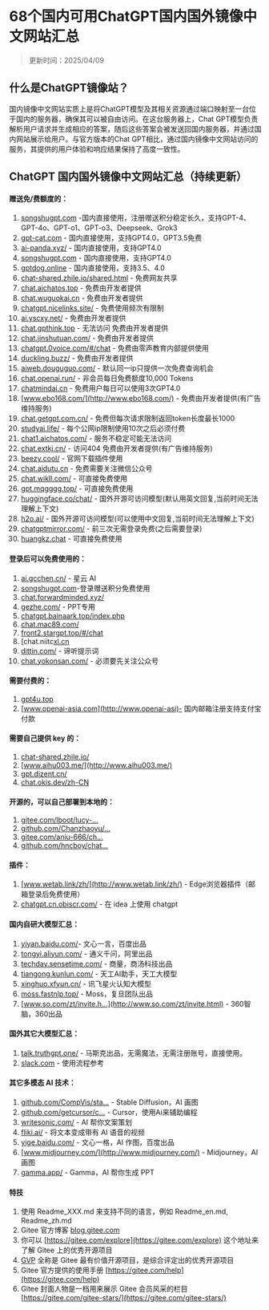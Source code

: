 # 68个国内可用ChatGPT国内国外镜像中文网站汇总

> 更新时间：2025/04/09

## 什么是ChatGPT镜像站？

国内镜像中文网站实质上是将ChatGPT模型及其相关资源通过端口映射至一台位于国内的服务器，确保其可以被自由访问。在这台服务器上，Chat GPT模型负责解析用户请求并生成相应的答案，随后这些答案会被发送回国内服务器，并通过国内网站展示给用户。与官方版本的Chat GPT相比，通过国内镜像中文网站访问的服务，其提供的用户体验和响应结果保持了高度一致性。

## ChatGPT 国内国外镜像中文网站汇总（持续更新）

#### 赠送免/费额度的：
1. [songshugpt.com](https://songshugpt.com) -国内直接使用，注册赠送积分稳定长久，支持GPT-4、GPT-4o、GPT-o1、GPT-o3、Deepseek、Grok3 
2. [gpt-cat.com](https://gpt-cat.top) - 国内直接使用，支持GPT4.0，GPT3.5免费
3. [ai-panda.xyz/](https://ai-panda.xyz/) - 国内直接使用，支持GPT4.0
4. [songshugpt.com](http://songshugpt.co) - 国内直接使用，支持GPT4.0
1. [gptdog.online](http://gptdog.online) - 国内直接使用，支持3.5、4.0
5. [chat-shared.zhile.io/shared.html](https://chat-shared.zhile.io/shared.html) - 免费网友共享
6. [chat.aichatos.top](http://chat.aichatos.top) - 免费由开发者提供
1. [chat.wuguokai.cn](http://chat.wuguokai.cn) - 免费由开发者提供
1. [chatgpt.nicelinks.site/](http://chatgpt.nicelinks.site/) - 免费使用频次有限制
1. [ai.yscxy.net/](http://ai.yscxy.net/) - 免费由开发者提供
1. [chat.gpthink.top](http://chat.gpthink.top) - 无法访问 免费由开发者提供
1. [chat.jinshutuan.com/](http://chat.jinshutuan.com/) - 免费由开发者提供
1. [chatgpt.0voice.com/#/chat](http://chatgpt.0voice.com/#/chat) - 免费由零声教育内部提供使用
1. [duckling.buzz/](http://duckling.buzz/) - 免费由开发者提供
1. [aiweb.douguguo.com/](http://aiweb.douguguo.com/) - 默认同一ip只提供一次免费查询机会
1. [chat.openai.run/](http://chat.openai.run/) - 非会员每日免费额度10,000 Tokens
1. [chatmindai.cn](http://chatmindai.cn) - 免费用户每日可以使用3次GPT4.0
1. [www.ebo168.com/](http://www.ebo168.com/) - 免费由开发者提供(有广告维持服务)
1. [chat.getgpt.com.cn/](http://chat.getgpt.com.cn/) - 免费但每次请求限制返回token长度最长1000
1. [studyai.life/](http://studyai.life/) - 每个公网ip限制使用10次之后必须付费
1. [chat1.aichatos.com/](http://chat1.aichatos.com/) - 服务不稳定可能无法访问
1. [chat.extkj.cn/](http://chat.extkj.cn/) - 访问404 免费由开发者提供(有广告维持服务)
1. [beezy.cool/](http://beezy.cool/) - 官网下载插件使用
1. [chat.aidutu.cn](http://chat.aidutu.cn) - 免费需要关注微信公众号
1. [chat.wikll.com/](http://chat.wikll.com/) - 可直接免费使用
1. [gpt.mqgggg.top/](http://gpt.mqgggg.top/) - 可直接免费使用
1. [huggingface.co/chat/](http://huggingface.co/chat/) - 国外开源可访问模型(默认用英文回复,当前时间无法理解上下文)
1. [h2o.ai/](http://h2o.ai/) - 国外开源可访问模型(可以使用中文回复,当前时间无法理解上下文)
1. [chatgptmirror.com/](http://chatgptmirror.com/) - 前三次无需登录免费(之后需要登录)
1. [huangkz.chat](http://huangkz.chat) - 可直接免费使用

#### 登录后可以免费使用的：

1. [ai.gcchen.cn/](http://ai.gcchen.cn/) - 星云 AI
1. [songshugpt.com](http://songshugpt.com)-登录赠送积分免费使用 
1. [chat.forwardminded.xyz/](http://chat.forwardminded.xyz/)
1. [gezhe.com/](http://gezhe.com/) - PPT专用
1. [chatgpt.bainaark.top/index.php](http://chatgpt.bainaark.top/index.php)
1. [chat.mac89.com/](http://chat.mac89.com/)
1. [front2.stargpt.top/#/chat](http://front2.stargpt.top/#/chat)
1. [chat.niitc[xl.cn](http://chat.niitcxl.cn)
1. [dittin.com/](http://dittin.com/) - 谛听提示词
1. [chat.yokonsan.com/](http://dittin.com/) - 必须要先关注公众号
#### 需要付费的：

1. [gpt4u.top](http://gpt4u.top)
1. [www.openai-asia.com](http://www.openai-asi)- 国内邮箱注册支持支付宝付款
#### 需要自己提供 key 的：

1. [chat-shared.zhile.io/](http://chat-shared.zhile.io/)
1. [www.aihu003.me/](http://www.aihu003.me/)
1. [gpt.dizent.cn/](http://gpt.dizent.cn/)
1. [chat.okis.dev/zh-CN](http://chat.okis.dev/zh-CN)

#### 开源的，可以自己部署到本地的：

1. [gitee.com/lboot/lucy-…](http://https://gitee.com/lboot/lucy-chat)
1. [github.com/Chanzhaoyu/…](http://https://github.com/Chanzhaoyu/chatgpt-web)
1. [gitee.com/aniu-666/ch…](http://https://gitee.com/aniu-666/chat-gpt-website)
1. [github.com/hncboy/chat…](http://https://github.com/hncboy/chatgpt-web-java)

#### 插件：

1. [www.wetab.link/zh/](http://www.wetab.link/zh/) - Edge浏览器插件（邮箱登录后免费使用）
1. [chatgpt.cn.obiscr.com/](http://chatgpt.cn.obiscr.com/) - 在 idea 上使用 chatgpt
#### 国内自研大模型汇总：

1. [yiyan.baidu.com/](http://yiyan.baidu.com/)- 文心一言，百度出品
1. [tongyi.aliyun.com/](http://tongyi.aliyun.com/) - 通义千问，阿里出品
1. [techday.sensetime.com/](http://techday.sensetime.com/) - 商量，商汤科技出品
1. [tiangong.kunlun.com/](http://tiangong.kunlun.com/) - 天工AI助手，天工大模型
1. [xinghuo.xfyun.cn/](http://xinghuo.xfyun.cn/) - 讯飞星火认知大模型
1. [moss.fastnlp.top/](http://moss.fastnlp.top/) - Moss，复旦团队出品
1. [www.so.com/zt/invite.h…](http://www.so.com/zt/invite.html) - 360智脑，360出品

#### 国外其它大模型汇总：
1. [talk.truthgpt.one/](http://talk.truthgpt.one/) - 马斯克出品，无需魔法，无需注册账号，直接使用。
1. [slack.com](http://slack.com) - 使用流程参考

#### 其它多模态 AI 技术：

1. [github.com/CompVis/sta…](http://https://github.com/CompVis/stable-diffusion) - Stable Diffusion，AI 画图
1. [github.com/getcursor/c…](http://https://github.com/getcursor/cursor) - Cursor，使用Ai来辅助编程
1. [writesonic.com/](http://writesonic.com/) - AI 帮你文案策划
1. [fliki.ai/](http://fliki.ai/) - 将文本变成带有 AI 语音的视频
1. [yige.baidu.com/](http://yige.baidu.com/) - 文心一格，AI 作图，百度出品
1. [www.midjourney.com/](http://www.midjourney.com/) - Midjourney，AI 画图
1. [gamma.app/](http://gamma.app/) - Gamma，AI 帮你生成 PPT


#### 特技

1.  使用 Readme\_XXX.md 来支持不同的语言，例如 Readme\_en.md, Readme\_zh.md
2.  Gitee 官方博客 [blog.gitee.com](https://blog.gitee.com)
3.  你可以 [https://gitee.com/explore](https://gitee.com/explore) 这个地址来了解 Gitee 上的优秀开源项目
4.  [GVP](https://gitee.com/gvp) 全称是 Gitee 最有价值开源项目，是综合评定出的优秀开源项目
5.  Gitee 官方提供的使用手册 [https://gitee.com/help](https://gitee.com/help)
6.  Gitee 封面人物是一档用来展示 Gitee 会员风采的栏目 [https://gitee.com/gitee-stars/](https://gitee.com/gitee-stars/)
